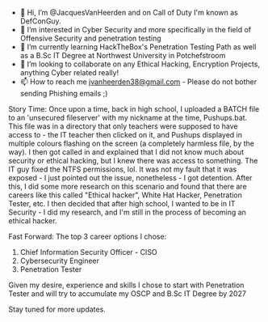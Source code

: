 - 👋 Hi, I’m @JacquesVanHeerden and on Call of Duty I'm known as DefConGuy.
- 👀 I’m interested in Cyber Security and more specifically in the field of Offensive Security and penetration testing
- 🌱 I’m currently learning HackTheBox's Penetration Testing Path as well as a B.Sc IT Degree at Northwest University in Potchefstroom
- 💞️ I’m looking to collaborate on any Ethical Hacking, Encryption Projects, anything Cyber related really!
- 📫 How to reach me jvanheerden38@gmail.com - Please do not bother sending Phishing emails ;)

Story Time: 
Once upon a time, back in high school, I uploaded a BATCH file to an 'unsecured fileserver' with my nickname at the time, Pushups.bat. This file was in a directory that only teachers were supposed to have access to - the IT teacher then clicked on it, and Pushups displayed in multiple colours flashing on the screen (a completely harmless file, by the way). I then got called in and explained that I did not know much about security or ethical hacking, but I knew there was access to something. The IT guy fixed the NTFS permissions, lol. It was not my fault that it was exposed - I just pointed out the issue, nonetheless - I got detention. After this, I did some more research on this scenario and found that there are careers like this called "Ethical hacker", White Hat Hacker, Penetration Tester, etc. I then decided that after high school, I wanted to be in IT Security - I did my research, and I'm still in the process of becoming an ethical hacker.

Fast Forward:
The top 3 career options I chose:
1. Chief Information Security Officer - CISO
2. Cybersecurity Engineer
3. Penetration Tester

Given my desire, experience and skills I chose to start with Penetration Tester and will try to accumulate my OSCP and B.Sc IT Degree by 2027

Stay tuned for more updates.

<!---
JacquesVanHeerden/JacquesVanHeerden is a ✨ special ✨ repository because its `README.md` (this file) appears on your GitHub profile.
You can click the Preview link to take a look at your changes.
--->
